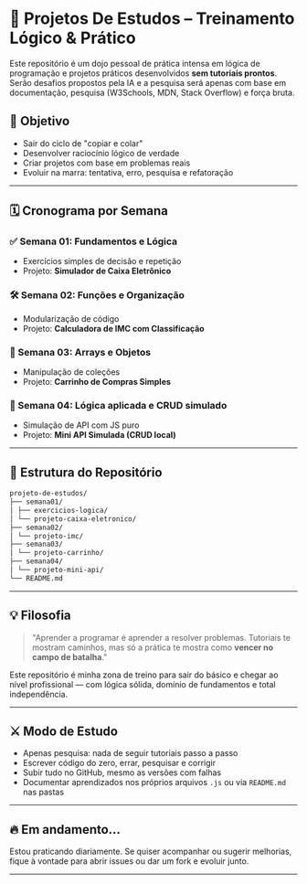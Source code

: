 # 🧠 Projetos De Estudos – Treinamento Lógico & Prático

Este repositório é um dojo pessoal de prática intensa em lógica de programação e projetos práticos desenvolvidos **sem tutoriais prontos**. Serão desafios propostos pela IA e a pesquisa será apenas com base em documentação, pesquisa (W3Schools, MDN, Stack Overflow) e força bruta.

## 🎯 Objetivo

- Sair do ciclo de "copiar e colar"
- Desenvolver raciocínio lógico de verdade
- Criar projetos com base em problemas reais
- Evoluir na marra: tentativa, erro, pesquisa e refatoração

---

## 🗓️ Cronograma por Semana

### ✅ Semana 01: Fundamentos e Lógica
- Exercícios simples de decisão e repetição
- Projeto: **Simulador de Caixa Eletrônico**

### 🛠️ Semana 02: Funções e Organização
- Modularização de código
- Projeto: **Calculadora de IMC com Classificação**

### 🔄 Semana 03: Arrays e Objetos
- Manipulação de coleções
- Projeto: **Carrinho de Compras Simples**

### 🧪 Semana 04: Lógica aplicada e CRUD simulado
- Simulação de API com JS puro
- Projeto: **Mini API Simulada (CRUD local)**

---

## 🧩 Estrutura do Repositório
```bash
projeto-de-estudos/
├── semana01/
│ ├── exercicios-logica/
│ └── projeto-caixa-eletronico/
├── semana02/
│ └── projeto-imc/
├── semana03/
│ └── projeto-carrinho/
├── semana04/
│ └── projeto-mini-api/
└── README.md
```

---

## 💡 Filosofia

> "Aprender a programar é aprender a resolver problemas. Tutoriais te mostram caminhos, mas só a prática te mostra como **vencer no campo de batalha**."

Este repositório é minha zona de treino para sair do básico e chegar ao nível profissional — com lógica sólida, domínio de fundamentos e total independência.

---

## ⚔️ Modo de Estudo

- Apenas pesquisa: nada de seguir tutoriais passo a passo
- Escrever código do zero, errar, pesquisar e corrigir
- Subir tudo no GitHub, mesmo as versões com falhas
- Documentar aprendizados nos próprios arquivos `.js` ou via `README.md` nas pastas

---

## 🔥 Em andamento...

Estou praticando diariamente. Se quiser acompanhar ou sugerir melhorias, fique à vontade para abrir issues ou dar um fork e evoluir junto.

---

